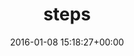 ---
title:		"steps"
type:		"photos"
mediatype:		"upload"
description:		"TBC"
date:		"2016-01-08 15:18:27+00:00"
album:		"city"
filename:		"steps.md"
series:		""
cl_public_id:		"city/steps"
cl_version:		1497000416
format:		"tiff"
bytes:		1979744
width:		961
height:		1440
colours:
- "#252525"
- "#D4D4D4"
- "#7C7C7C"
- "#E2E2E1"
exposure_mode:		"Auto"
program:		"Aperture-priority AE"
aperture:		"7.1"
focal_length:		"48.0 mm"
iso:		"250"
shutter_speed:		"1/50"
metering:		"Multi-segment"
flash:		"Off, Did not fire"
white_balance:		"Custom"
colour_temp:		"5650"
has_crop:		"false"
orientation:		"Horizontal (normal)"
camera_model:		"NIKON D800"
lens_info:		"24-70mm f/2.8"
artist:		"No artist info"
x_resolution:		"300"
y_resolution:		"300"
---